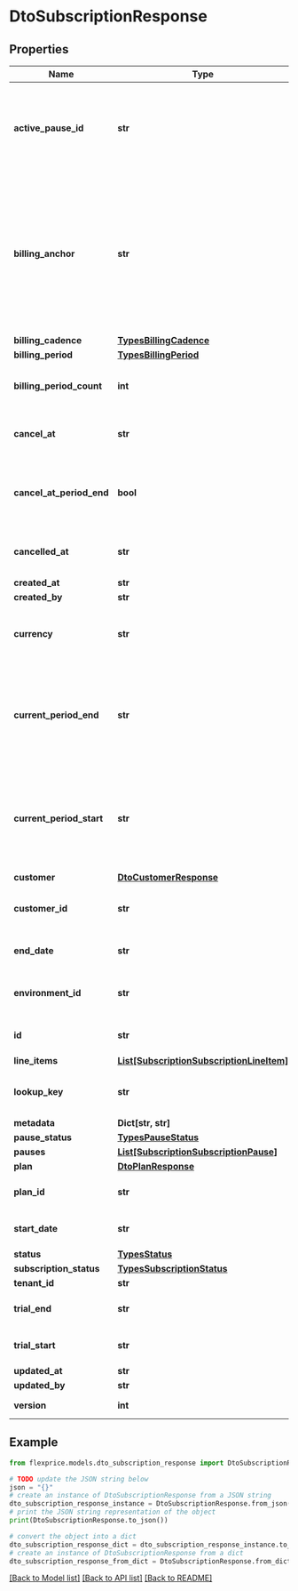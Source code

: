 # DtoSubscriptionResponse


## Properties

Name | Type | Description | Notes
------------ | ------------- | ------------- | -------------
**active_pause_id** | **str** | ActivePauseID references the current active pause configuration This will be null if no pause is active or scheduled | [optional] 
**billing_anchor** | **str** | BillingAnchor is the reference point that aligns future billing cycle dates. It sets the day of week for week intervals, the day of month for month and year intervals, and the month of year for year intervals. The timestamp is in UTC format. | [optional] 
**billing_cadence** | [**TypesBillingCadence**](TypesBillingCadence.md) |  | [optional] 
**billing_period** | [**TypesBillingPeriod**](TypesBillingPeriod.md) |  | [optional] 
**billing_period_count** | **int** | BillingPeriodCount is the total number units of the billing period. | [optional] 
**cancel_at** | **str** | CancelAt is the date the subscription will be canceled | [optional] 
**cancel_at_period_end** | **bool** | CancelAtPeriodEnd is whether the subscription was canceled at the end of the current period | [optional] 
**cancelled_at** | **str** | CanceledAt is the date the subscription was canceled | [optional] 
**created_at** | **str** |  | [optional] 
**created_by** | **str** |  | [optional] 
**currency** | **str** | Currency is the currency of the subscription in lowercase 3 digit ISO codes | [optional] 
**current_period_end** | **str** | CurrentPeriodEnd is the end of the current period that the subscription has been invoiced for. At the end of this period, a new invoice will be created. | [optional] 
**current_period_start** | **str** | CurrentPeriodStart is the end of the current period that the subscription has been invoiced for. At the end of this period, a new invoice will be created. | [optional] 
**customer** | [**DtoCustomerResponse**](DtoCustomerResponse.md) |  | [optional] 
**customer_id** | **str** | CustomerID is the identifier for the customer in our system | [optional] 
**end_date** | **str** | EndDate is the end date of the subscription | [optional] 
**environment_id** | **str** | EnvironmentID is the environment identifier for the subscription | [optional] 
**id** | **str** | ID is the unique identifier for the subscription | [optional] 
**line_items** | [**List[SubscriptionSubscriptionLineItem]**](SubscriptionSubscriptionLineItem.md) |  | [optional] 
**lookup_key** | **str** | LookupKey is the key used to lookup the subscription in our system | [optional] 
**metadata** | **Dict[str, str]** |  | [optional] 
**pause_status** | [**TypesPauseStatus**](TypesPauseStatus.md) |  | [optional] 
**pauses** | [**List[SubscriptionSubscriptionPause]**](SubscriptionSubscriptionPause.md) |  | [optional] 
**plan** | [**DtoPlanResponse**](DtoPlanResponse.md) |  | [optional] 
**plan_id** | **str** | PlanID is the identifier for the plan in our system | [optional] 
**start_date** | **str** | StartDate is the start date of the subscription | [optional] 
**status** | [**TypesStatus**](TypesStatus.md) |  | [optional] 
**subscription_status** | [**TypesSubscriptionStatus**](TypesSubscriptionStatus.md) |  | [optional] 
**tenant_id** | **str** |  | [optional] 
**trial_end** | **str** | TrialEnd is the end date of the trial period | [optional] 
**trial_start** | **str** | TrialStart is the start date of the trial period | [optional] 
**updated_at** | **str** |  | [optional] 
**updated_by** | **str** |  | [optional] 
**version** | **int** | Version is used for optimistic locking | [optional] 

## Example

```python
from flexprice.models.dto_subscription_response import DtoSubscriptionResponse

# TODO update the JSON string below
json = "{}"
# create an instance of DtoSubscriptionResponse from a JSON string
dto_subscription_response_instance = DtoSubscriptionResponse.from_json(json)
# print the JSON string representation of the object
print(DtoSubscriptionResponse.to_json())

# convert the object into a dict
dto_subscription_response_dict = dto_subscription_response_instance.to_dict()
# create an instance of DtoSubscriptionResponse from a dict
dto_subscription_response_from_dict = DtoSubscriptionResponse.from_dict(dto_subscription_response_dict)
```
[[Back to Model list]](../README.md#documentation-for-models) [[Back to API list]](../README.md#documentation-for-api-endpoints) [[Back to README]](../README.md)


